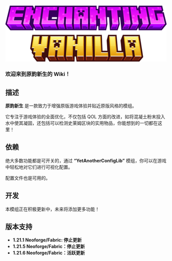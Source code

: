 ![title.png](https://github.com/pynickle/Enchanting-Vanilla-Architectury/blob/master/title.png?raw=true)

### 欢迎来到原韵新生的 Wiki！

## 描述

**原韵新生** 是一款致力于增强原版游戏体验并贴近原版风格的模组。

它专注于游戏体验的全面优化，不仅包括 QOL 方面的改进，如将混凝土粉末投入水中使其凝固，还包括可以检测史莱姆区块的实用物品，你能想到的一切都在这里！

## 依赖

绝大多数功能都是可开关的，通过 **“YetAnotherConfigLib”** 模组，你可以在游戏中轻松地对它们进行可视化配置。

配置文件也是可用的。

## 开发

本模组正在积极更新中，未来将添加更多功能！

## 版本支持

* **1.21.1 Neoforge/Fabric: 停止更新**
* **1.21.5 Neoforge/Fabric：停止更新**
* **1.21.6 Neoforge/Fabric：活跃更新**